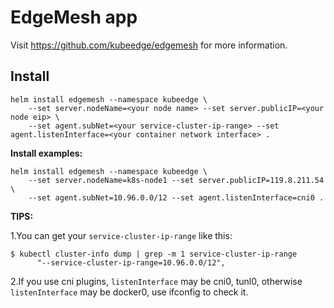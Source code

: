 # EdgeMesh app

Visit https://github.com/kubeedge/edgemesh for more information.

## Install

```
helm install edgemesh --namespace kubeedge \
    --set server.nodeName=<your node name> --set server.publicIP=<your node eip> \
    --set agent.subNet=<your service-cluster-ip-range> --set agent.listenInterface=<your container network interface> .
```

**Install examples:**
```
helm install edgemesh --namespace kubeedge \
    --set server.nodeName=k8s-node1 --set server.publicIP=119.8.211.54 \
    --set agent.subNet=10.96.0.0/12 --set agent.listenInterface=cni0 .
```

**TIPS:**

1.You can get your `service-cluster-ip-range` like this:
```
$ kubectl cluster-info dump | grep -m 1 service-cluster-ip-range
      "--service-cluster-ip-range=10.96.0.0/12",
```

2.If you use cni plugins, `listenInterface` may be cni0, tunl0, otherwise `listenInterface` may be docker0, use ifconfig to check it.
